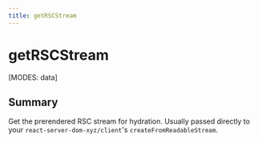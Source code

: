 ```yaml
---
title: getRSCStream
---
```


# getRSCStream

[MODES: data]

## Summary

Get the prerendered RSC stream for hydration. Usually passed directly to your `react-server-dom-xyz/client`'s `createFromReadableStream`.
